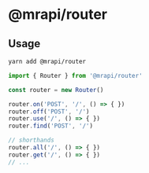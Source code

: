 # @mrapi/router

## Usage

```bash
yarn add @mrapi/router
```

```ts
import { Router } from '@mrapi/router'

const router = new Router()

router.on('POST', '/', () => { })
router.off('POST', '/')
router.use('/', () => { })
router.find('POST', '/')

// shorthands
router.all('/', () => { })
router.get('/', () => { })
// ...
```
